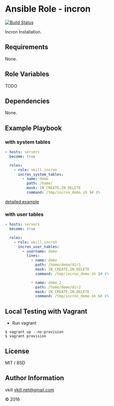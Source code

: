 Ansible Role - incron
=========

[![Build Status](https://travis-ci.org/vkill/ansible-role-incron.svg?branch=master)](https://travis-ci.org/vkill/ansible-role-incron)

Incron Installation.

Requirements
------------

None.

Role Variables
--------------

TODO

Dependencies
------------

None.

Example Playbook
----------------

### with system tables

```yaml
- hosts: servers
  become: true

  roles:
    - role: vkill.incron
      incron_system_tables:
        - name: demo
          path: /home/
          mask: IN_CREATE,IN_DELETE
          command: /tmp/incron_demo.sh $# $%
```

[detailed example](vagrant_playbook.yml)

### with user tables

```yaml
- hosts: servers
  become: true

  roles:
    - role: vkill.incron
      incron_user_tables:
        - username: demo
          lines:
            - name: demo
              path: /home/demo/dir1
              mask: IN_CREATE,IN_DELETE
              command: /tmp/incron_demo.sh $# $%

            - name: demo_2
              path: /home/demo/dir2
              mask: IN_CREATE,IN_DELETE
              command: /tmp/incron_demo.sh $# $%
```

Local Testing with Vagrant
----------------

* Run vagrant

```shell
$ vagrant up --no-provision
$ vagrant provision
```

License
-------

MIT / BSD

Author Information
------------------

vkill <vkill.net@gmail.com>

&copy; 2016
